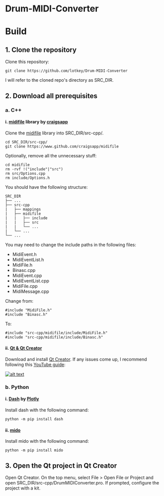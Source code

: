 # Drum-MIDI-Converter

# Build

## 1. Clone the repository

Clone this repository:

```git clone https://github.com/lotkey/Drum-MIDI-Converter```

I will refer to the cloned repo's directory as SRC_DIR.

## 2. Download all prerequisites

### a. C++

#### i. [midifile](https://www.github.com/craigsapp/midifile) library by [craigsapp](https://www.github.com/craigsapp)

Clone the [midifile](https://www.github.com/craigsapp/midifile) library into SRC_DIR/src-cpp/.
```
cd SRC_DIR/src-cpp/
git clone https://www.github.com/craigsapp/midifile
```

Optionally, remove all the unnecessary stuff:
```
cd midifile
rm -rvf !("include"|"src")
rm src/Options.cpp
rm include/Options.h
```

You should have the following structure:  
```
SRC_DIR  
├── ...  
├── src-cpp  
|   ├── mappings  
|   ├── midifile  
|   |   ├── include
|   |   ├── src
|   |   └── ...  
|   └── ...  
└── ...  
```

You may need to change the include paths in the following files:  
- MidiEvent.h  
- MidiEventList.h  
- MidiFile.h  
- Binasc.cpp  
- MidiEvent.cpp  
- MidiEventList.cpp  
- MidiFile.cpp  
- MidiMessage.cpp  

Change from:
```
#include "MidiFile.h"
#include "Binasc.h"
```

To:
```
#include "src-cpp/midifile/include/MidiFile.h"
#include "src-cpp/midifile/include/Binasc.h"
```

#### ii. [Qt & Qt Creator](https://www.qt.io/product/development-tools)

Download and install [Qt Creator](https://www.qt.io/product/development-tools). If any issues come up, I recommend following this [YouTube guide](https://www.youtube.com/watch?v=H2ud-ATLIdI):

[![alt text](https://img.youtube.com/vi/H2ud-ATLIdI/maxresdefault.jpg)](https://www.youtube.com/watch?v=H2ud-ATLIdI)

### b. Python

#### i. [Dash](https://plotly.com/dash/) by [Plotly](https://plotly.com)

Install dash with the following command:
```
python -m pip install dash
```

#### ii. [mido](https://github.com/mido/mido)

Install mido with the following command:
```
python -m pip install mido
```

## 3. Open the Qt project in Qt Creator

Open Qt Creator. On the top menu, select File > Open File or Project and open SRC_DIR/src-cpp/DrumMIDIConverter.pro. If prompted, configure the project with a kit.